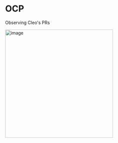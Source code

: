 # OCP
Observing Cleo's PRs

<img width="346" alt="image" src="https://user-images.githubusercontent.com/1019036/219959354-c84a03d8-b02e-4745-a29e-4614bf0549ce.png">

